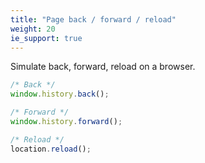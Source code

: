 ```yaml
---
title: "Page back / forward / reload"
weight: 20
ie_support: true
---
```


Simulate back, forward, reload on a browser.

```js
/* Back */
window.history.back();

/* Forward */
window.history.forward();

/* Reload */
location.reload();
```
